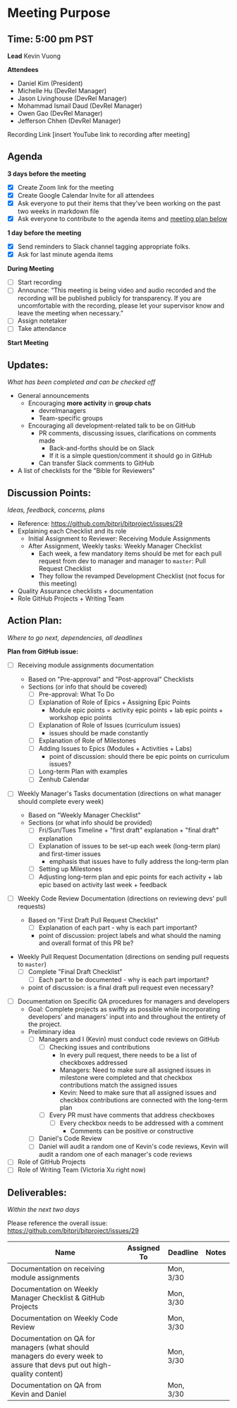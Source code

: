# Meeting Purpose
## Time: 5:00 pm PST

**Lead**
Kevin Vuong

**Attendees**
* Daniel Kim (President)
* Michelle Hu (DevRel Manager)
* Jason Livinghouse (DevRel Manager)
* Mohammad Ismail Daud (DevRel Manager)
* Owen Gao (DevRel Manager)
* Jefferson Chhen (DevRel Manager)

Recording Link
[insert YouTube link to recording after meeting]

## Agenda
**3 days before the meeting**
- [x] Create Zoom link for the meeting
- [x] Create Google Calendar Invite for all attendees
- [x] Ask everyone to put their items that they've been working on the past two weeks in markdown file
- [x] Ask everyone to contribute to the agenda items and [meeting plan below](https://github.com/shreyagupta98/people/blob/master/meeting_template.md#updates)

**1 day before the meeting**
- [x] Send reminders to Slack channel tagging appropriate folks. 
- [x] Ask for last minute agenda items

**During Meeting**
- [ ] Start recording
- [ ] Announce:
“This meeting is being video and audio recorded and the recording will be published publicly for transparency. If you are uncomfortable with the recording, please let your supervisor know and leave the meeting when necessary.”
- [ ] Assign notetaker
- [ ] Take attendance

**Start Meeting**

## Updates:
*What has been completed and can be checked off*
* General announcements
  * Encouraging **more activity** in **group chats**
    * devrelmanagers
    * Team-specific groups
  * Encouraging all development-related talk to be on GitHub
    * PR comments, discussing issues, clarifications on comments made
      * Back-and-forths should be on Slack
      * If it is a simple question/comment it should go in GitHub
    * Can transfer Slack comments to GitHub
* A list of checklists for the "Bible for Reviewers"

## Discussion Points:
*Ideas, feedback, concerns, plans*
* Reference: https://github.com/bitprj/bitproject/issues/29
* Explaining each Checklist and its role
  * Initial Assignment to Reviewer: Receiving Module Assignments 
  * After Assignment, Weekly tasks: Weekly Manager Checklist
    * Each week, a few mandatory items should be met for each pull request from dev to manager and manager to `master`: Pull Request Checklist
    * They follow the revamped Development Checklist (not focus for this meeting)
* Quality Assurance checklists + documentation
* Role GitHub Projects + Writing Team

## Action Plan:
*Where to go next, dependencies, all deadlines*

**Plan from GitHub issue:**

- [ ] Receiving module assignments documentation
  - Based on "Pre-approval" and "Post-approval" Checklists
  - Sections (or info that should be covered)
    - [ ] Pre-approval: What To Do
    - [ ] Explanation of Role of Epics + Assigning Epic Points
      * Module epic points = activity epic points + lab epic points + workshop epic points
    - [ ] Explanation of Role of Issues (curriculum issues)
      * issues should be made constantly 
    - [ ] Explanation of Role of Milestones
    - [ ] Adding Issues to Epics (Modules + Activities + Labs)
      * point of discussion: should there be epic points on curriculum issues?
    - [ ] Long-term Plan with examples
    - [ ] Zenhub Calendar

- [ ] Weekly Manager's Tasks documentation (directions on what manager should complete every week)
  - Based on "Weekly Manager Checklist"
  - Sections (or what info should be provided)
    - [ ] Fri/Sun/Tues Timeline + "first draft" explanation + "final draft" explanation
    - [ ] Explanation of issues to be set-up each week (long-term plan) and first-timer issues
      * emphasis that issues have to fully address the long-term plan
    - [ ] Setting up Milestones
    - [ ] Adjusting long-term plan and epic points for each activity + lab epic based on activity last week + feedback

- [ ] Weekly Code Review Documentation  (directions on reviewing devs' pull requests)

  - Based on "First Draft Pull Request Checklist"
    - [ ] Explanation of each part - why is each part important?
    * point of discussion: project labels and what should the naming and overall format of this PR be?


- Weekly Pull Request Documentation (directions on sending pull requests to `master`)
  - [ ] Complete "Final Draft Checklist"
    -  [ ] Each part to be documented - why is each part important?
  * point of discussion: is a final draft pull request even necessary? 

- [ ] Documentation on Specific QA procedures for managers and developers 
  * Goal: Complete projects as swiftly as possible while incorporating developers' and managers' input into and throughout the entirety of the project.
  * Preliminary idea
    - [ ] Managers and I (Kevin) must conduct code reviews on GitHub 
      - [ ] Checking issues and contributions
        * In every pull request, there needs to be a list of checkboxes addressed
        * Managers: Need to make sure all assigned issues in milestone were completed and that checkbox contributions match the assigned issues
        * Kevin: Need to make sure that all assigned issues and checkbox contributions are connected with the long-term plan
      - [ ] Every PR must have comments that address checkboxes
        - [ ] Every checkbox needs to be addressed with a comment
          * Comments can be positive or constructive
    - [ ] Daniel's Code Review
    - [ ] Daniel will audit a random one of Kevin's code reviews, Kevin will audit a random one of each manager's code reviews
- [ ] Role of GitHub Projects
- [ ] Role of Writing Team (Victoria Xu right now)

## Deliverables:
*Within the next two days*

Please reference the overall issue: https://github.com/bitprj/bitproject/issues/29

Name  | Assigned To | Deadline | Notes
------|-------------|----------|------
Documentation on receiving module assignments |             | Mon, 3/30 |       
Documentation on Weekly Manager Checklist & GitHub Projects |             | Mon, 3/30 | 
Documentation on Weekly Code Review |             | Mon, 3/30 | 
Documentation on QA for managers (what should managers do every week to assure that devs put out high-quality content) |             | Mon, 3/30 | 
Documentation on QA from Kevin and Daniel |             | Mon, 3/30 |  
